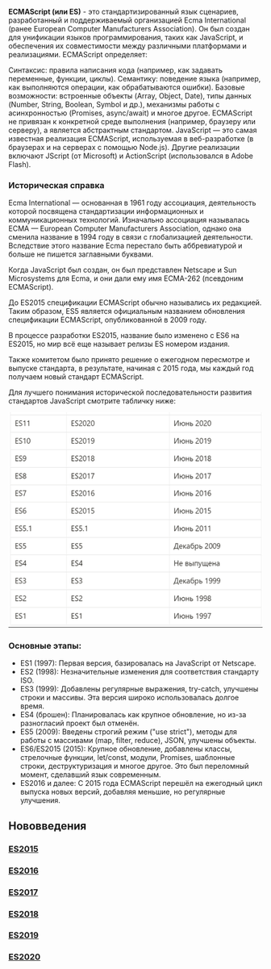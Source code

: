 **ECMAScript (или ES)** - это стандартизированный язык сценариев, разработанный и поддерживаемый организацией Ecma International (ранее European Computer Manufacturers Association). Он был создан для унификации языков программирования, таких как JavaScript, и обеспечения их совместимости между различными платформами и реализациями. ECMAScript определяет:

Синтаксис: правила написания кода (например, как задавать переменные, функции, циклы).
Семантику: поведение языка (например, как выполняются операции, как обрабатываются ошибки).
Базовые возможности: встроенные объекты (Array, Object, Date), типы данных (Number, String, Boolean, Symbol и др.), механизмы работы с асинхронностью (Promises, async/await) и многое другое.
ECMAScript не привязан к конкретной среде выполнения (например, браузеру или серверу), а является абстрактным стандартом. JavaScript — это самая известная реализация ECMAScript, используемая в веб-разработке (в браузерах и на серверах с помощью Node.js). Другие реализации включают JScript (от Microsoft) и ActionScript (использовался в Adobe Flash).

### Историческая справка
Ecma International — основанная в 1961 году ассоциация, деятельность которой посвящена стандартизации информационных и коммуникационных технологий. Изначально ассоциация называлась ECMA — European Computer Manufacturers Association, однако она сменила название в 1994 году в связи с глобализацией деятельности. Вследствие этого название Ecma перестало быть аббревиатурой и больше не пишется заглавными буквами.

Когда JavaScript был создан, он был представлен Netscape и Sun Microsystems для Ecma, и они дали ему имя ECMA-262 (псевдоним ECMAScript).

До ES2015 спецификации ECMAScript обычно назывались их редакцией. Таким образом, ES5 является официальным названием обновления спецификации ECMAScript, опубликованной в 2009 году.

В процессе разработки ES2015, название было изменено с ES6 на ES2015, но мир всё еще называет релизы ES номером издания.

Также комитетом было принято решение о ежегодном пересмотре и выпуске стандарта, в результате, начиная с 2015 года, мы каждый год получаем новый стандарт ECMAScript.

Для лучшего понимания исторической последовательности развития стандартов JavaScript смотрите табличку ниже:

![alt text](./assets/image.png)

### Основные этапы:

- ES1 (1997): Первая версия, базировалась на JavaScript от Netscape.
- ES2 (1998): Незначительные изменения для соответствия стандарту ISO.
- ES3 (1999): Добавлены регулярные выражения, try-catch, улучшены строки и массивы. Эта версия широко использовалась долгое время.
- ES4 (брошен): Планировалась как крупное обновление, но из-за разногласий проект был отменён.
- ES5 (2009): Введены строгий режим ("use strict"), методы для работы с массивами (map, filter, reduce), JSON, улучшены объекты.
- ES6/ES2015 (2015): Крупное обновление, добавлены классы, стрелочные функции, let/const, модули, Promises, шаблонные строки, деструктуризация и многое другое. Это был переломный момент, сделавший язык современным.
- ES2016 и далее: С 2015 года ECMAScript перешёл на ежегодный цикл выпуска новых версий, добавляя меньшие, но регулярные улучшения.

## Нововведения
### [ES2015](./es6/REAdME.md)
### [ES2016](./es2016/REAdME.md)
### [ES2017](./ES2017/REAdME.md)
### [ES2018](./ES2018/REAdME.md)
### [ES2019](./ES2019/REAdME.md)
### [ES2020](./ES2020/REAdME.md)